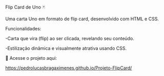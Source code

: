 Flip Card de Uno 🃏

Uma carta Uno em formato de flip card, desenvolvido com HTML e CSS.

Funcionalidades:

-Carta que vira (flip) ao ser clicada, revelando seu conteúdo.

-Estilização dinâmica e visualmente atrativa usando CSS.

🔗 Acesse o projeto aqui:

 https://pedrolucasbragaximenes.github.io/Projeto-FlipCard/
